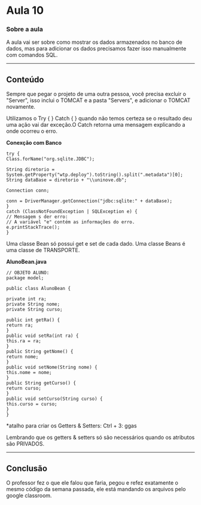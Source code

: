 # Aula 10

### Sobre a aula

A aula vai ser sobre como mostrar os dados armazenados no banco de dados, mas para adicionar os dados precisamos fazer isso manualmente com comandos SQL. 

---

## Conteúdo
Sempre que pegar o projeto de uma outra pessoa, você precisa excluir o "Server", isso inclui o TOMCAT e a pasta "Servers", e adicionar o TOMCAT novamente.

Utilizamos o Try { } Catch { } quando não temos certeza se o resultado deu uma ação vai dar exceção.O Catch retorna uma mensagem explicando a onde ocorreu o erro.

**Conexção com Banco**
```
try {
Class.forName("org.sqlite.JDBC");

String diretorio = System.getProperty("wtp.deploy").toString().split(".metadata")[0];
String dataBase = diretorio + "\\uninove.db";

Connection conn;

conn = DriverManager.getConnection("jdbc:sqlite:" + dataBase);
} 
catch (ClassNotFoundException | SQLException e) {
// Mensagem s der erro:
// A variável "e" contém as informações do erro.
e.printStackTrace();
}
```

Uma classe Bean só possui get e set de cada dado.
Uma classe Beans é uma classe de TRANSPORTE.

**AlunoBean.java**
```
// OBJETO ALUNO:
package model;

public class AlunoBean {

private int ra;
private String nome;
private String curso;

public int getRa() {
return ra;
}
public void setRa(int ra) {
this.ra = ra;
}
public String getNome() {
return nome;
}
public void setNome(String nome) {
this.nome = nome;
}
public String getCurso() {
return curso;
}
public void setCurso(String curso) {
this.curso = curso;
}
}
```
*atalho para criar os Getters & Setters:
Ctrl + 3: ggas

Lembrando que os getters & setters só são necessários quando os atributos são PRIVADOS.

---
## Conclusão
O professor fez o que ele falou que faria, pegou e refez exatamente o mesmo código da semana passada, ele está mandando os arquivos pelo google classroom.
